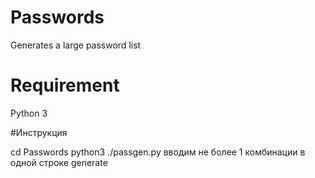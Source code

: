 # Passwords

Generates a large password list

# Requirement

Python 3

#Инструкция

cd Passwords
python3 ./passgen.py
вводим не более 1 комбинации в одной строке
generate
